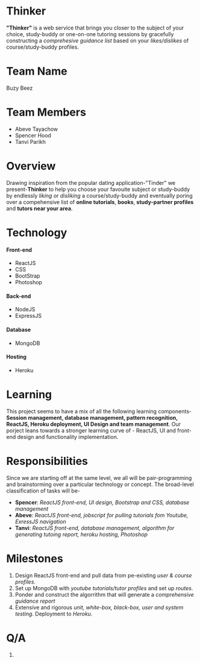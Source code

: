 # Thinker
**"Thinker"** is a web service that brings you closer to the subject of your choice, study-buddy or one-on-one tutoring sessions by gracefully constructing a *comprehesive guidance list* based on your *likes/dislikes* of course/study-buddy profiles. 

# Team Name
Buzy Beez

# Team Members
- Abeve Tayachow
- Spencer Hood
- Tanvi Parikh

# Overview
Drawing inspiration from the popular dating application-"Tinder" we present-**Thinker** to help you choose your favouite subject or study-buddy by endlessly *liking* or *disliking* a course/study-buddy and eventually poring over a compehensive list of **online tutorials**, **books**, **study-partner profiles** and **tutors near your area**.

# Technology
#### Front-end
- ReactJS
- CSS
- BootStrap
- Photoshop

#### Back-end
- NodeJS
- ExpressJS

#### Database
- MongoDB

#### Hosting
- Heroku

# Learning
This project seems to have a mix of all the following learning components- 
**Session management, database management, pattern recognition, ReactJS, Heroku deployment, UI Design and team management**.
Our porject leans towards a stronger learning curve of - ReactJS, UI and front-end design and functionality implementation.

# Responsibilities
Since we are starting off at the same level, we all will be pair-programming and brainstorming over a particular technology or concept. The broad-level classification of tasks will be-
- **Spencer**: *ReactJS front-end, UI design, Bootstrap and CSS, database management*
- **Abeve**: *ReactJS front-end, jobscript for pulling tutorials fom Youtube, ExressJS navigation*
- **Tanvi**: *ReactJS front-end, database management, algorithm for generating tutoing report, heroku hosting, Photoshop*

# Milestones
1. Design ReactJS front-end and pull data from pe-existing *user & course profiles*.
2. Set up MongoDB with *youtube tutorials/tutor profiles* and set up *routes*.
3. Ponder and construct the algorrithm that will generate a *comprehensive guidance report* 
4. Extensive and rigorous *unit, white-box, black-box, user and system testing*. Deployment to *Heroku*.

# Q/A
1. 
